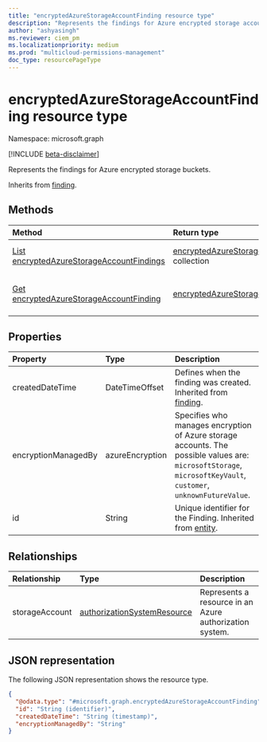 ```yaml
---
title: "encryptedAzureStorageAccountFinding resource type"
description: "Represents the findings for Azure encrypted storage accounts."
author: "ashyasingh"
ms.reviewer: ciem_pm
ms.localizationpriority: medium
ms.prod: "multicloud-permissions-management"
doc_type: resourcePageType
---
```


# encryptedAzureStorageAccountFinding resource type

Namespace: microsoft.graph

[!INCLUDE [beta-disclaimer](../../includes/beta-disclaimer.md)]

Represents the findings for Azure encrypted storage buckets.

Inherits from [finding](../resources/finding.md).

## Methods
|Method|Return type|Description|
|:---|:---|:---|
|[List encryptedAzureStorageAccountFindings](../api/encryptedazurestorageaccountfinding-list.md)|[encryptedAzureStorageAccountFinding](../resources/encryptedazurestorageaccountfinding.md) collection|Get a list of the [encryptedAzureStorageAccountFinding](../resources/encryptedazurestorageaccountfinding.md) objects and their properties.|
|[Get encryptedAzureStorageAccountFinding](../api/encryptedazurestorageaccountfinding-get.md)|[encryptedAzureStorageAccountFinding](../resources/encryptedazurestorageaccountfinding.md)|Read the properties and relationships of an [encryptedAzureStorageAccountFinding](../resources/encryptedazurestorageaccountfinding.md) object.|


## Properties
|Property|Type|Description|
|:---|:---|:---|
|createdDateTime|DateTimeOffset|Defines when the finding was created. Inherited from [finding](../resources/finding.md).|
|encryptionManagedBy|azureEncryption|Specifies who manages encryption of Azure storage accounts. The possible values are: `microsoftStorage`, `microsoftKeyVault`, `customer`, `unknownFutureValue`.|
|id|String|Unique identifier for the Finding. Inherited from [entity](../resources/entity.md).|

## Relationships
|Relationship|Type|Description|
|:---|:---|:---|
|storageAccount|[authorizationSystemResource](../resources/authorizationsystemresource.md)|Represents a resource in an Azure authorization system.    |

## JSON representation
The following JSON representation shows the resource type.
<!-- {
  "blockType": "resource",
  "keyProperty": "id",
  "@odata.type": "microsoft.graph.encryptedAzureStorageAccountFinding",
  "baseType": "microsoft.graph.finding",
  "openType": false
}
-->
``` json
{
  "@odata.type": "#microsoft.graph.encryptedAzureStorageAccountFinding",
  "id": "String (identifier)",
  "createdDateTime": "String (timestamp)",
  "encryptionManagedBy": "String"
}
```

